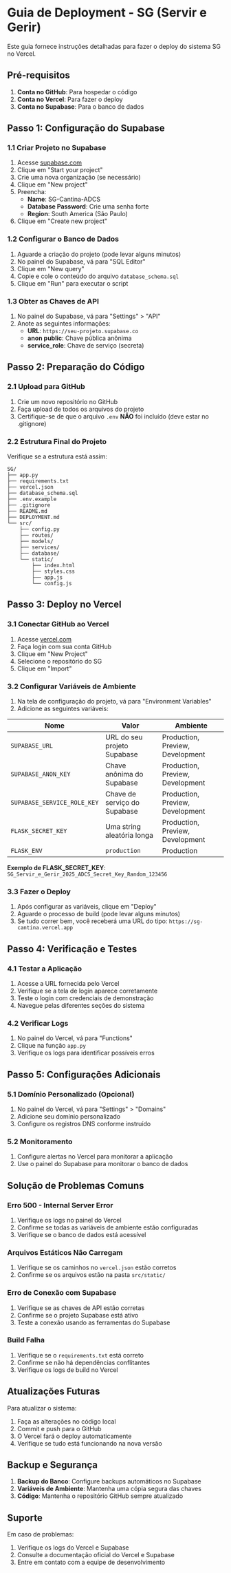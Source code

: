 # Guia de Deployment - SG (Servir e Gerir)

Este guia fornece instruções detalhadas para fazer o deploy do sistema SG no Vercel.

## Pré-requisitos

1. **Conta no GitHub**: Para hospedar o código
2. **Conta no Vercel**: Para fazer o deploy
3. **Conta no Supabase**: Para o banco de dados

## Passo 1: Configuração do Supabase

### 1.1 Criar Projeto no Supabase

1. Acesse [supabase.com](https://supabase.com)
2. Clique em "Start your project"
3. Crie uma nova organização (se necessário)
4. Clique em "New project"
5. Preencha:
   - **Name**: SG-Cantina-ADCS
   - **Database Password**: Crie uma senha forte
   - **Region**: South America (São Paulo)
6. Clique em "Create new project"

### 1.2 Configurar o Banco de Dados

1. Aguarde a criação do projeto (pode levar alguns minutos)
2. No painel do Supabase, vá para "SQL Editor"
3. Clique em "New query"
4. Copie e cole o conteúdo do arquivo `database_schema.sql`
5. Clique em "Run" para executar o script

### 1.3 Obter as Chaves de API

1. No painel do Supabase, vá para "Settings" > "API"
2. Anote as seguintes informações:
   - **URL**: `https://seu-projeto.supabase.co`
   - **anon public**: Chave pública anônima
   - **service_role**: Chave de serviço (secreta)

## Passo 2: Preparação do Código

### 2.1 Upload para GitHub

1. Crie um novo repositório no GitHub
2. Faça upload de todos os arquivos do projeto
3. Certifique-se de que o arquivo `.env` **NÃO** foi incluído (deve estar no .gitignore)

### 2.2 Estrutura Final do Projeto

Verifique se a estrutura está assim:

```
SG/
├── app.py
├── requirements.txt
├── vercel.json
├── database_schema.sql
├── .env.example
├── .gitignore
├── README.md
├── DEPLOYMENT.md
└── src/
    ├── config.py
    ├── routes/
    ├── models/
    ├── services/
    ├── database/
    └── static/
        ├── index.html
        ├── styles.css
        ├── app.js
        └── config.js
```

## Passo 3: Deploy no Vercel

### 3.1 Conectar GitHub ao Vercel

1. Acesse [vercel.com](https://vercel.com)
2. Faça login com sua conta GitHub
3. Clique em "New Project"
4. Selecione o repositório do SG
5. Clique em "Import"

### 3.2 Configurar Variáveis de Ambiente

1. Na tela de configuração do projeto, vá para "Environment Variables"
2. Adicione as seguintes variáveis:

| Nome | Valor | Ambiente |
|------|-------|----------|
| `SUPABASE_URL` | URL do seu projeto Supabase | Production, Preview, Development |
| `SUPABASE_ANON_KEY` | Chave anônima do Supabase | Production, Preview, Development |
| `SUPABASE_SERVICE_ROLE_KEY` | Chave de serviço do Supabase | Production, Preview, Development |
| `FLASK_SECRET_KEY` | Uma string aleatória longa | Production, Preview, Development |
| `FLASK_ENV` | `production` | Production |

**Exemplo de FLASK_SECRET_KEY**: `SG_Servir_e_Gerir_2025_ADCS_Secret_Key_Random_123456`

### 3.3 Fazer o Deploy

1. Após configurar as variáveis, clique em "Deploy"
2. Aguarde o processo de build (pode levar alguns minutos)
3. Se tudo correr bem, você receberá uma URL do tipo: `https://sg-cantina.vercel.app`

## Passo 4: Verificação e Testes

### 4.1 Testar a Aplicação

1. Acesse a URL fornecida pelo Vercel
2. Verifique se a tela de login aparece corretamente
3. Teste o login com credenciais de demonstração
4. Navegue pelas diferentes seções do sistema

### 4.2 Verificar Logs

1. No painel do Vercel, vá para "Functions"
2. Clique na função `app.py`
3. Verifique os logs para identificar possíveis erros

## Passo 5: Configurações Adicionais

### 5.1 Domínio Personalizado (Opcional)

1. No painel do Vercel, vá para "Settings" > "Domains"
2. Adicione seu domínio personalizado
3. Configure os registros DNS conforme instruído

### 5.2 Monitoramento

1. Configure alertas no Vercel para monitorar a aplicação
2. Use o painel do Supabase para monitorar o banco de dados

## Solução de Problemas Comuns

### Erro 500 - Internal Server Error

1. Verifique os logs no painel do Vercel
2. Confirme se todas as variáveis de ambiente estão configuradas
3. Verifique se o banco de dados está acessível

### Arquivos Estáticos Não Carregam

1. Verifique se os caminhos no `vercel.json` estão corretos
2. Confirme se os arquivos estão na pasta `src/static/`

### Erro de Conexão com Supabase

1. Verifique se as chaves de API estão corretas
2. Confirme se o projeto Supabase está ativo
3. Teste a conexão usando as ferramentas do Supabase

### Build Falha

1. Verifique se o `requirements.txt` está correto
2. Confirme se não há dependências conflitantes
3. Verifique os logs de build no Vercel

## Atualizações Futuras

Para atualizar o sistema:

1. Faça as alterações no código local
2. Commit e push para o GitHub
3. O Vercel fará o deploy automaticamente
4. Verifique se tudo está funcionando na nova versão

## Backup e Segurança

1. **Backup do Banco**: Configure backups automáticos no Supabase
2. **Variáveis de Ambiente**: Mantenha uma cópia segura das chaves
3. **Código**: Mantenha o repositório GitHub sempre atualizado

## Suporte

Em caso de problemas:

1. Verifique os logs do Vercel e Supabase
2. Consulte a documentação oficial do Vercel e Supabase
3. Entre em contato com a equipe de desenvolvimento

